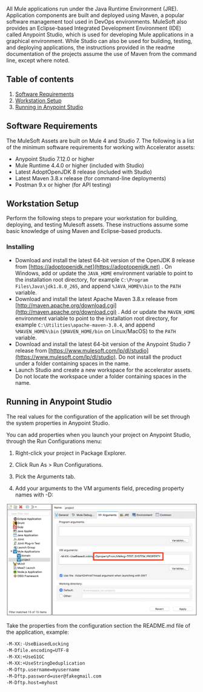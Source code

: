 All Mule applications run under the Java Runtime Environment (JRE). Application components are built and deployed using Maven, a popular software management tool used in DevOps environments. MuleSoft also provides an Eclipse-based Integrated Development Environment (IDE) called Anypoint Studio, which is used for developing Mule applications in a graphical environment. While Studio can also be used for building, testing, and deploying applications, the instructions provided in the readme documentation of the projects assume the use of Maven from the command line, except where noted.

## Table of contents
1. [Software Requirements](#software-requirements)
1. [Workstation Setup](#workstation-setup)
1. [Running in Anypoint Studio](#running-in-anypoint-studio)


## Software Requirements

The MuleSoft Assets are built on Mule 4 and Studio 7. The following is a list of the minimum software requirements for working with Accelerator assets:

* Anypoint Studio 7.12.0 or higher
* Mule Runtime 4.4.0 or higher (included with Studio)
* Latest AdoptOpenJDK 8 release (included with Studio)
* Latest Maven 3.8.x release (for command-line deployments)
* Postman 9.x or higher (for API testing)

## Workstation Setup

Perform the following steps to prepare your workstation for building, deploying, and testing Mulesoft assets. These instructions assume some basic knowledge of using Maven and Eclipse-based products.

### Installing

- Download and install the latest 64-bit version of the OpenJDK 8 release from [https://adoptopenjdk.net](https://adoptopenjdk.net)
   . On Windows, add or update the `JAVA_HOME` environment variable to point to the installation root directory, for example `C:\Program Files\Java\jdk1.8.0_265`, and append `%JAVA_HOME%\bin` to the `PATH` variable.
- Download and install the latest Apache Maven 3.8.x release from [http://maven.apache.org/download.cgi](http://maven.apache.org/download.cgi) . Add or update the `MAVEN_HOME` environment variable to point to the installation root directory, for example `C:\Utilities\apache-maven-3.8.4`, and append `%MAVEN_HOME%\bin` (`$MAVEN_HOME/bin` on Linux/MacOS) to the `PATH` variable.
- Download and install the latest 64-bit version of the Anypoint Studio 7 release from [https://www.mulesoft.com/lp/dl/studio](https://www.mulesoft.com/lp/dl/studio). Do not install the product under a folder containing spaces in the name.
- Launch Studio and create a new workspace for the accelerator assets. Do not locate the workspace under a folder containing spaces in the name.


## Running in Anypoint Studio

The real values for the configuration of the application will be set through the system properties in Anypoint Studio.

You can add properties when you launch your project on Anypoint Studio, through the Run Configurations menu:

1. Right-click your project in Package Explorer.

1. Click Run As > Run Configurations.

1. Pick the Arguments tab.

1. Add your arguments to the VM arguments field, preceding property names with -D:

![arguments tab](resources/arguments-tab.png)


Take the properties from the configuration section the README.md file of the application, example:

```bash
-M-XX:-UseBiasedLocking 
-M-Dfile.encoding=UTF-8 
-M-XX:+UseG1GC 
-M-XX:+UseStringDeduplication
-M-Dftp.username=myusername
-M-Dftp.password=user@fakegmail.com
-M-Dftp.host=myhost
```
